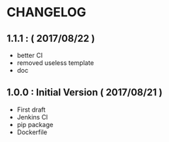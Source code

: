 CHANGELOG
===============================================================================


1.1.1 : ( 2017/08/22 )
-------------------------------------------------------------------------------

* better CI
* removed useless template
* doc 

1.0.0 : Initial Version ( 2017/08/21 )
-------------------------------------------------------------------------------

* First draft
* Jenkins CI
* pip package
* Dockerfile
